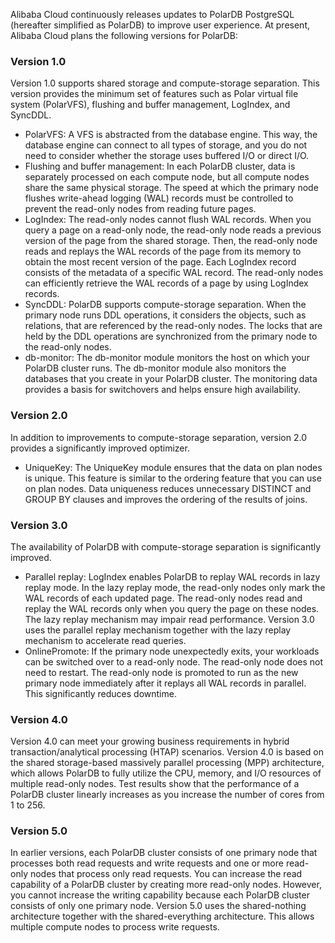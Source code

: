 Alibaba Cloud continuously releases updates to PolarDB PostgreSQL (hereafter simplified as PolarDB) to improve user experience. At present, Alibaba Cloud plans the following versions for PolarDB:
### Version 1.0
Version 1.0 supports shared storage and compute-storage separation. This version provides the minimum set of features such as Polar virtual file system (PolarVFS), flushing and buffer management, LogIndex, and SyncDDL.

- PolarVFS: A VFS is abstracted from the database engine. This way, the database engine can connect to all types of storage, and you do not need to consider whether the storage uses buffered I/O or direct I/O.
- Flushing and buffer management: In each PolarDB cluster, data is separately processed on each compute node, but all compute nodes share the same physical storage. The speed at which the primary node flushes write-ahead logging (WAL) records must be controlled to prevent the read-only nodes from reading future pages.
- LogIndex: The read-only nodes cannot flush WAL records. When you query a page on a read-only node, the read-only node reads a previous version of the page from the shared storage. Then, the read-only node reads and replays the WAL records of the page from its memory to obtain the most recent version of the page. Each LogIndex record consists of the metadata of a specific WAL record. The read-only nodes can efficiently retrieve the WAL records of a page by using LogIndex records.
- SyncDDL: PolarDB supports compute-storage separation. When the primary node runs DDL operations, it considers the objects, such as relations, that are referenced by the read-only nodes. The locks that are held by the DDL operations are synchronized from the primary node to the read-only nodes.
- db-monitor: The db-monitor module monitors the host on which your PolarDB cluster runs. The db-monitor module also monitors the databases that you create in your PolarDB cluster. The monitoring data provides a basis for switchovers and helps ensure high availability.
### Version 2.0
In addition to improvements to compute-storage separation, version 2.0 provides a significantly improved optimizer.

- UniqueKey: The UniqueKey module ensures that the data on plan nodes is unique. This feature is similar to the ordering feature that you can use on plan nodes. Data uniqueness reduces unnecessary DISTINCT and GROUP BY clauses and improves the ordering of the results of joins.
### Version 3.0
The availability of PolarDB with compute-storage separation is significantly improved.

- Parallel replay: LogIndex enables PolarDB to replay WAL records in lazy replay mode. In the lazy replay mode, the read-only nodes only mark the WAL records of each updated page. The read-only nodes read and replay the WAL records only when you query the page on these nodes. The lazy replay mechanism may impair read performance. Version 3.0 uses the parallel replay mechanism together with the lazy replay mechanism to accelerate read queries.
- OnlinePromote: If the primary node unexpectedly exits, your workloads can be switched over to a read-only node. The read-only node does not need to restart. The read-only node is promoted to run as the new primary node immediately after it replays all WAL records in parallel. This significantly reduces downtime.
### Version 4.0
Version 4.0 can meet your growing business requirements in hybrid transaction/analytical processing (HTAP) scenarios. Version 4.0 is based on the shared storage-based massively parallel processing (MPP) architecture, which allows PolarDB to fully utilize the CPU, memory, and I/O resources of multiple read-only nodes.
Test results show that the performance of a PolarDB cluster linearly increases as you increase the number of cores from 1 to 256.
### Version 5.0
In earlier versions, each PolarDB cluster consists of one primary node that processes both read requests and write requests and one or more read-only nodes that process only read requests. You can increase the read capability of a PolarDB cluster by creating more read-only nodes. However, you cannot increase the writing capability because each PolarDB cluster consists of only one primary node.
Version 5.0 uses the shared-nothing architecture together with the shared-everything architecture. This allows multiple compute nodes to process write requests.
